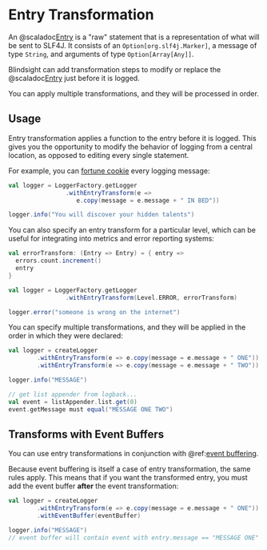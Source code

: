 # Entry Transformation

An @scaladoc[Entry](com.tersesystems.blindsight.Entry) is a "raw" statement that is a representation of what will be sent to SLF4J.  It consists of an `Option[org.slf4j.Marker]`, a message of type `String`, and arguments of type `Option[Array[Any]]`.

Blindsight can add transformation steps to modify or replace the @scaladoc[Entry](com.tersesystems.blindsight.Entry) just before it is logged.  

You can apply multiple transformations, and they will be processed in order.

## Usage

Entry transformation applies a function to the entry before it is logged.  This gives you the opportunity to modify the behavior of logging from a central location, as opposed to editing every single statement. 

For example, you can [fortune cookie](https://en.wikipedia.org/wiki/Fortune_cookie#In_popular_culture) every logging message:

```scala
val logger = LoggerFactory.getLogger
                .withEntryTransform(e =>
                   e.copy(message = e.message + " IN BED"))

logger.info("You will discover your hidden talents")
```

You can also specify an entry transform for a particular level, which can be useful for integrating into metrics and error reporting systems:

```scala
val errorTransform: (Entry => Entry) = { entry =>
  errors.count.increment()
  entry
}

val logger = LoggerFactory.getLogger
                .withEntryTransform(Level.ERROR, errorTransform)

logger.error("someone is wrong on the internet")
```

You can specify multiple transformations, and they will be applied in the order in which they were declared:

```scala
val logger = createLogger
        .withEntryTransform(e => e.copy(message = e.message + " ONE"))
        .withEntryTransform(e => e.copy(message = e.message + " TWO"))

logger.info("MESSAGE")

// get list appender from logback...
val event = listAppender.list.get(0)
event.getMessage must equal("MESSAGE ONE TWO")
```

## Transforms with Event Buffers

You can use entry transformations in conjunction with @ref:[event buffering](buffer.md). 
 
Because event buffering is itself a case of entry transformation, the same rules apply.  This means that if you want the transformed entry, you must add the event buffer **after** the event transformation:

```scala
val logger = createLogger
        .withEntryTransform(e => e.copy(message = e.message + " ONE"))
        .withEventBuffer(eventBuffer)

logger.info("MESSAGE")
// event buffer will contain event with entry.message == "MESSAGE ONE"
```


